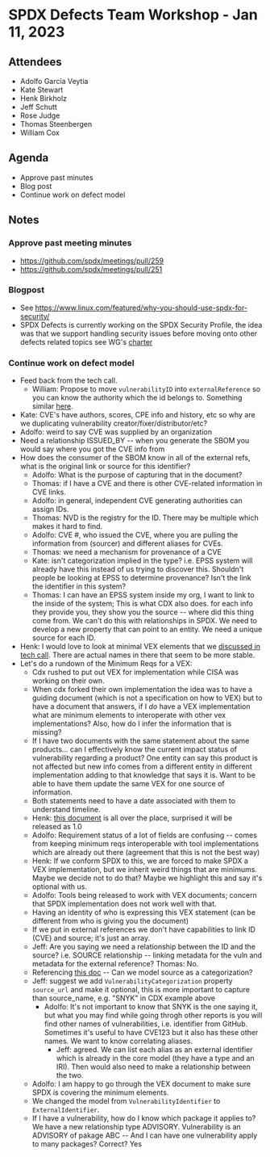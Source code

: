 # SPDX Defects Team Workshop - Jan 11, 2023
## Attendees
* Adolfo García Veytia
* Kate Stewart
* Henk Birkholz
* Jeff Schutt
* Rose Judge
* Thomas Steenbergen
* William Cox

## Agenda
- Approve past minutes
- Blog post
- Continue work on defect model

## Notes
### Approve past meeting minutes
* https://github.com/spdx/meetings/pull/259
* https://github.com/spdx/meetings/pull/251

### Blogpost
* See https://www.linux.com/featured/why-you-should-use-spdx-for-security/
* SPDX Defects is currently working on the SPDX Security Profile, the idea was that we support handling security issues before moving onto other defects related topics see WG's [charter](https://docs.google.com/document/d/189VtcPVCVZGl5j1NZL4HTO54iQAWtVwn6wcDHkDiHFQ/edit#)

### Continue work on defect model
* Feed back from the tech call. 
  * William: Propose to move `vulnerabilityID` into `externalReference` so you can know the authority which the id belongs to. Something similar [here](https://github.com/CycloneDX/bom-examples/blob/master/VEX/vex.json#L8-L20).
* Kate: CVE's have authors, scores, CPE info and history, etc so why are we duplicating vulnerability creator/fixer/distributor/etc?
* Adolfo: weird to say CVE was supplied by an organization
* Need a relationship ISSUED_BY <CVE issuing authority> -- when you generate the SBOM you would say where you got the CVE info from
* How does the consumer of the SBOM know in all of the external refs, what is the original link or source for this identifier? 
  * Adolfo: What is the purpose of capturing that in the document?
  * Thomas: if I have a CVE and there is other CVE-related information in CVE links. 
  * Adolfo: in general, independent CVE generating authorities can assign IDs.
  * Thomas: NVD is the registry for the ID. There may be multiple which makes it hard to find.
  * Adolfo: CVE #, who issued the CVE, where you are pulling the information from (sourcer) and different aliases for CVEs.
  * Thomas: we need a mechanism for provenance of a CVE
  * Kate: isn't categorization implied in the type? i.e. EPSS system will already have this instead of us trying to discover this. Shouldn't people be looking at EPSS to determine provenance? Isn't the link the identifier in this system?
  * Thomas: I can have an EPSS system inside my org, I want to link to the inside of the system; This is what CDX also does. for each info they provide you, they show you the source -- where did this thing come from. We can't do this with relationships in SPDX. We need to develop a new property that can point to an entity. We need a unique source for each ID.
* Henk: I would love to look at minimal VEX elements that we [discussed in tech call](https://docs.google.com/document/d/1uZPzQUoeoaCTaEmd7nQDf4lCl5ctpsNANh0phNC7IL0/edit#heading=h.eaoui9ijcxdz). There are actual names in there that seem to be more stable.
* Let's do a rundown of the Minimum Reqs for a VEX:
    * Cdx rushed to put out VEX for implementation while CISA was working on their own.
    * When cdx forked their own implementation the idea was to have a guiding document (which is not a specification on how to VEX) but to have a document that answers, if I *do* have a VEX implementation what are minimum elements to interoperate with other vex implementations? Also, how do I infer the information that is missing?
    * If I have two documents with the same statement about the same products... can I effectively know the current impact status of vulnerability regarding a product? One entity can say this product is not affected but new info comes from a different entity in different implementation adding to that knowledge that says it is. Want to be able to have them update the same VEX for one source of information.
    * Both statements need to have a date associated with them to understand timeline.
    * Henk: [this document](https://docs.google.com/document/d/1uZPzQUoeoaCTaEmd7nQDf4lCl5ctpsNANh0phNC7IL0/edit#heading=h.eaoui9ijcxdz) is all over the place, surprised it will be released as 1.0
    * Adolfo: Requirement status of a lot of fields are confusing -- comes from keeping minimum reqs interoperable with tool implementations which are already out there (agreement that this is not the best way)
    * Henk: If we conform SPDX to this, we are forced to make SPDX a VEX implementation, but we inherit weird things that are minimums. Maybe we decide not to do that? Maybe we highlight this and say it's optional with us.
    * Adolfo: Tools being released to work with VEX documents; concern that SPDX implementation does not work well with that. 
    * Having an identity of who is expressing this VEX statement (can be different from who is giving you the document)
    * If we put in external references we don't have capabilities to link ID (CVE) and source; it's just an array.
    * Jeff: Are you saying we need a relationship between the ID and the source? i.e. SOURCE relationship -- linking metadata for the vuln and metadata for the external reference? Thomas: No.
    * Referencing [this doc](https://github.com/CycloneDX/bom-examples/blob/master/VEX/vex.json) -- Can we model source as a categorization?
    * Jeff: suggest we add `VulnerabilityCategorization` property `source_url` and make it optional, this is more important to capture than source_name, e.g. "SNYK" in CDX example above
      * Adolfo: It's not important to know that SNYK is the one saying it, but what you may find while going throgh other reports is you will find other names of vulnerabilities, i.e. identifier from GitHub. Sometimes it's useful to have CVE123 but it also has these other names. We want to know correlating aliases.
        * Jeff: agreed. We can list each alias as an external identifier which is already in the core model (they have a type and an IRI). Then would also need to make a relationship between the two.
    * Adolfo: I am happy to go through the VEX document to make sure SPDX is covering the minimum elements.
    * We changed the model from `VulnerabilityIdentifier` to `ExternalIdentifier`.
    * If I have a vulnerability, how do I know which package it applies to? We have a new relationship type ADVISORY. Vulnerability is an ADVISORY of pakage ABC -- And I can have one vulnerability apply to many packages? Correct? Yes
